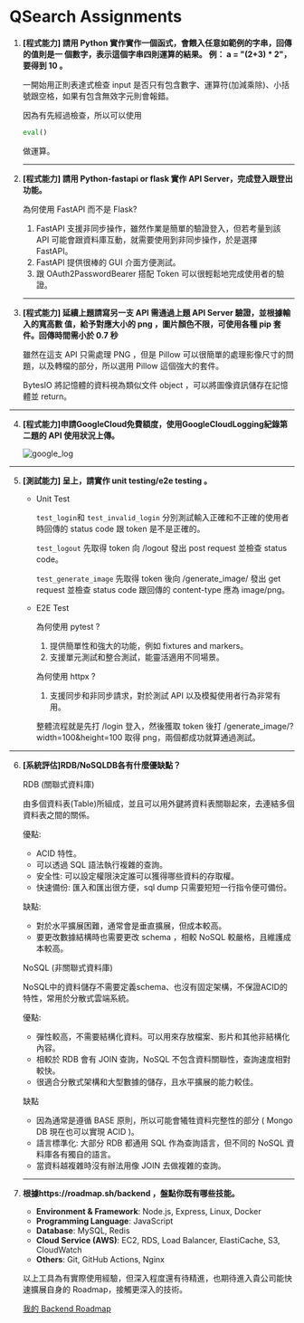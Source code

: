 # QSearch Assignments

1. **[程式能力] 請用 Python 實作實作一個函式，會餵入任意如範例的字串，回傳的值則是一
  個數字，表示這個字串四則運算的結果。
  例： a = "(2+3) * 2"，要得到 10 。**
    
    
    一開始用正則表達式檢查 input 是否只有包含數字、運算符(加減乘除)、小括號跟空格，如果有包含無效字元則會報錯。
    
    因為有先經過檢查，所以可以使用
    
    ```python
    eval()
    ```
    
    做運算。
    
    ---
    
2. **[程式能力] 請用 Python-fastapi or flask 實作 API Server，完成登入跟登出功能。**
    
    
    為何使用 FastAPI 而不是 Flask?
    
    1. FastAPI 支援非同步操作，雖然作業是簡單的驗證登入，但若考量到該 API 可能會跟資料庫互動，就需要使用到非同步操作，於是選擇 FastAPI。
    2. FastAPI 提供很棒的 GUI 介面方便測試。
    3. 跟 OAuth2PasswordBearer 搭配 Token 可以很輕鬆地完成使用者的驗證。
    
    ---
    
3. **[程式能力] 延續上題請寫另一支 API 需通過上題 API Server 驗證，並根據輸入的寬高數
    值，給予對應大小的 png ，圖片顏色不限，可使用各種 pip 套件。回傳時間需小於 0.7 秒**

    雖然在這支 API 只需處理 PNG ，但是 Pillow 可以很簡單的處理影像尺寸的問題，以及轉檔的部分，所以選用 Pillow 這個強大的套件。

    BytesIO 將記憶體的資料視為類似文件 object ，可以將圖像資訊儲存在記憶體並 return。

---

4. **[程式能力]申請GoogleCloud免費額度，使用GoogleCloudLogging紀錄第二題的 API
  使用狀況上傳。**

    ![google_log](https://github.com/user-attachments/assets/d56a3103-1682-4e3e-bca3-bdfbd19c95d2)



---

5. **[測試能力] 呈上，請實作 unit testing/e2e testing 。**
    
    
    - Unit Test
        
        `test_login`和 `test_invalid_login` 分別測試輸入正確和不正確的使用者時回傳的 status code 跟 token 是不是正確的。
        
        `test_logout` 先取得 token 向 /logout 發出 post request 並檢查 status code。
        
         `test_generate_image` 先取得 token 後向 /generate_image/ 發出 get request 並檢查 status code 跟回傳的 content-type 應為 image/png。
        
    
    - E2E Test
        
        為何使用 pytest ?
        
        1. 提供簡單性和強大的功能，例如 fixtures and markers。
        2. 支援單元測試和整合測試，能靈活適用不同場景。
        
        為何使用 httpx ?
        
        1. 支援同步和非同步請求，對於測試 API 以及模擬使用者行為非常有用。
        
        整體流程就是先打 /login 登入，然後獲取 token 後打 /generate_image/?width=100&height=100 取得 png，兩個都成功就算通過測試。
        

---

6. **[系統評估]RDB/NoSQLDB各有什麼優缺點？**
    
    RDB (關聯式資料庫)
    
    由多個資料表(Table)所組成，並且可以用外鍵將資料表關聯起來，去連結多個資料表之間的關係。
    
    優點: 
    
    - ACID 特性。
    - 可以透過 SQL 語法執行複雜的查詢。
    - 安全性: 可以設定權限決定誰可以獲得哪些資料的存取權。
    - 快速備份: 匯入和匯出很方便，sql dump 只需要短短一行指令便可備份。
    
    缺點: 
    
    - 對於水平擴展困難，通常會是垂直擴展，但成本較高。
    - 要更改數據結構時也需要更改 schema ，相較 NoSQL 較嚴格，且維護成本較高。
    
    NoSQL (非關聯式資料庫)
    
    NoSQL中的資料儲存不需要定義schema、也沒有固定架構，不保證ACID的特性，常用於分散式雲端系統。
    
    優點:
    
    - 彈性較高，不需要結構化資料。可以用來存放檔案、影片和其他非結構化內容。
    - 相較於 RDB 會有 JOIN 查詢，NoSQL 不包含資料關聯性，查詢速度相對較快。
    - 很適合分散式架構和大型數據的儲存，且水平擴展的能力較佳。
    
    缺點
    
    - 因為通常是遵循 BASE 原則，所以可能會犧牲資料完整性的部分 ( Mongo DB 現在也可以實現 ACID )。
    - 語言標準化: 大部分 RDB 都通用 SQL 作為查詢語言，但不同的 NoSQL 資料庫各有獨自的語言。
    - 當資料越複雜時沒有辦法用像 JOIN 去做複雜的查詢。
    
    ---
    
7. **根據https://roadmap.sh/backend ，盤點你既有哪些技能。**

    - **Environment & Framework**: Node.js, Express, Linux, Docker
    - **Programming Language**: JavaScript
    - **Database**: MySQL, Redis
    - **Cloud Service (AWS)**: EC2, RDS, Load Balancer, ElastiCache, S3, CloudWatch
    - **Others**: Git, GitHub Actions, Nginx
      
    以上工具為有實際使用經驗，但深入程度還有待精進，也期待進入貴公司能快速擴展自身的 Roadmap，接觸更深入的技術。

    [我的 Backend Roadmap](https://roadmap.sh/backend)

